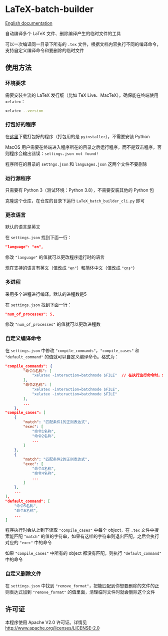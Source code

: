 # LaTeX-batch-builder

[English documentation](README.md)

自动编译多个 LaTeX 文件、删除编译产生的临时文件的工具

可以一次编译同一目录下所有的 `.tex` 文件，根据文档内容执行不同的编译命令，支持自定义编译命令和要删除的临时文件

## 使用方法

### 环境要求

需要安装主流的 LaTeX 发行版（比如 TeX Live、MacTeX）。确保能在终端使用 `xelatex`：

```bash
xelatex --version
```

### 打包好的程序

在[这里](https://github.com/ayhe123/LaTeX-batch-builder/releases)下载打包好的程序（打包用的是 `pyinstaller`），不需要安装 Python

MacOS 用户需要在终端进入程序所在的目录之后运行程序，而不是双击程序，否则程序会输出错误：`settings.json not found!`

程序所在的目录的 `settngs.json` 和 `languages.json` 这两个文件不要删除

### 运行源程序

只需要有 Python 3（测试环境：Python 3.8），不需要安装其他的 Python 包

克隆这个仓库，在仓库的目录下运行 `LaTeX_batch_builder_cli.py` 即可

### 更改语言

默认的语言是英文

在 `settings.json` 找到下面一行：

```json
"language": "en",
```

修改 `"language"` 的值就可以更改程序运行时的语言

现在支持的语言有英文（值改成 `"en"`）和简体中文（值改成 `"cns"`）

### 多进程

采用多个进程进行编译。默认的进程数是5

在 `settings.json` 找到下面一行：

```json
"num_of_processes": 5,
```

修改 `"num_of_processes"` 的值就可以更改进程数

### 自定义编译命令

在 `settings.json` 中修改 `"compile_commands"`，`"compile_cases"` 和 `"default_command"` 的值就可以自定义编译命令。格式为：

```json
"compile_commands": {
        "命令1名称": [
            "xelatex -interaction=batchmode $FILE"  // 在执行这行命令时，$FILE 会被替换为 .tex 文件的文件名
        ],
        "命令2名称": [
            "xelatex -interaction=batchmode $FILE",
            "xelatex -interaction=batchmode $FILE"
        ],
        ...
    },
"compile_cases": [
    {
        "match": "匹配条件1的正则表达式",
        "exec": [
            "命令1名称",
            "命令2名称",
            ...
        ]
    },
    {
        "match": "匹配条件2的正则表达式",
        "exec": [
            "命令3名称",
            "命令4名称",
            ...
        ]
    },
    ...
],
"default_command": [
    "命令5名称",
    "命令6名称",
    ...
]
```

程序执行时会从上到下读取 `"compile_cases"` 中每个 object，在 `.tex` 文件中搜索能匹配 `"match"` 的值的字符串，如果有这样的字符串则退出匹配，之后会执行对应的 `"exec"` 中的命令

如果 `"compile_cases"` 中所有的 object 都没有匹配，则执行 `"default_command"` 中的命令

### 自定义删除文件

在 `settings.json` 中找到 `"remove_format"`，把能匹配到你想要删除的文件的正则表达式加到 `"remove_format"` 的值里面，清理临时文件时就会删除这个文件

## 许可证

本程序使用 Apache V2.0 许可证。详情见 http://www.apache.org/licenses/LICENSE-2.0

